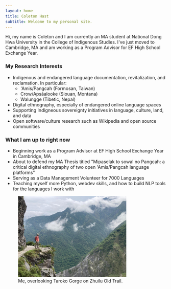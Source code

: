 ```yaml
---
layout: home
title: Coleton Hast
subtitle: Welcome to my personal site.
---
```


Hi, my name is Coleton and I am currently an MA student at National Dong Hwa University in the College of Indigenous Studies. I've just moved to Cambridge, MA and am working as a Program Advisor for EF High School Exchange Year.

### My Research Interests

- Indigenous and endangered language documentation, revitalization, and reclamation. In particular:
    - 'Amis/Pangcah (Formosan, Taiwan)
    - Crow/Apsáalooke (Siouan, Montana)
    - Walungge (Tibetic, Nepal)
- Digital ethnography, especially of endangered online language spaces
- Supporting Indigneous sovereignty initiatives in language, culture, land, and data
- Open software/culture research such as Wikipedia and open source communities
 
### What I am up to right now

- Beginning work as a Program Advisor at EF High School Exchange Year in Cambridge, MA
- About to defend my MA Thesis titled "Mipaselak to sowal no Pangcah: a critical digital ethnography of two open 'Amis/Pangcah language platforms"
- Serving as a Data Management Volunteer for 7000 Languages
- Teaching myself more Python, webdev skills, and how to build NLP tools for the languages I work with

 <figure>
  <img src="/assets/img/me-on-taroko-cliff.jpeg" width="80%" class="center">
  <figcaption>Me, overlooking Taroko Gorge on Zhuilu Old Trail.</figcaption>
</figure> 


